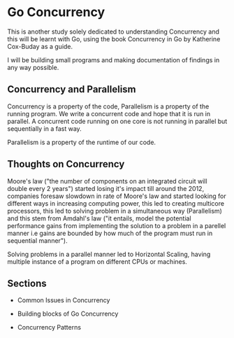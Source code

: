 # Go Concurrency

This is another study solely dedicated to understanding Concurrency and this will be learnt with Go, using the book Concurrency in Go by Katherine Cox-Buday as a guide.

I will be building small programs and making documentation of findings in any way possible.

## Concurrency and Parallelism

Concurrency is a property of the code, Parallelism is a property of the running program. We write a concurrent code and hope that it is run in parallel. A concurrent code running on one core is not running in parallel but sequentially in a fast way.

Parallelism is a property of the runtime of our code.

## Thoughts on Concurrency

Moore's law ("the number of components on an integrated circuit will double every 2 years") started losing it's impact till around the 2012, companies foresaw slowdown in rate of Moore's law and started looking for different ways in increasing computing power, this led to creating multicore processors, this led to solving problem in a simultaneous way (Parallelism) and this stem from Amdahl's law ("it entails, model the potential performance gains from implementing the solution to a problem in a parellel manner i.e gains are bounded by how much of the program must run in sequential manner").

Solving problems in a parallel manner led to Horizontal Scaling, having multiple instance of a program on different CPUs or machines.

## Sections

* Common Issues in Concurrency

* Building blocks of Go Concurrency

* Concurrency Patterns
